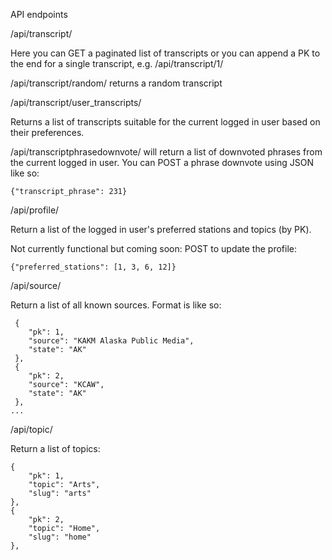 API endpoints

/api/transcript/

Here you can GET a paginated list of transcripts or you can append a PK to the end for a single transcript, e.g. /api/transcript/1/

/api/transcript/random/ returns a random transcript

/api/transcript/user_transcripts/

Returns a list of transcripts suitable for the current logged in user based on their preferences.


/api/transcriptphrasedownvote/ will return a list of downvoted phrases from the current logged in user. You can POST a phrase downvote using JSON like so:

`{"transcript_phrase": 231}`


/api/profile/ 

Return a list of the logged in user's preferred stations and topics (by PK).

Not currently functional but coming soon: POST to update the profile:

`{"preferred_stations": [1, 3, 6, 12]}`


/api/source/

Return a list of all known sources. Format is like so:

```
 {
    "pk": 1,
    "source": "KAKM Alaska Public Media",
    "state": "AK"
 },
 {
    "pk": 2,
    "source": "KCAW",
    "state": "AK"
 },
...
```


/api/topic/

Return a list of topics:

```
{
    "pk": 1,
    "topic": "Arts",
    "slug": "arts"
},
{
    "pk": 2,
    "topic": "Home",
    "slug": "home"
},
```
